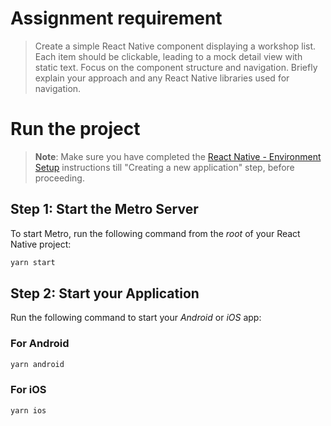 # Assignment requirement

> Create a simple React Native component displaying a workshop list.
> Each item should be clickable, leading to a mock detail view with static text.
> Focus on the component structure and navigation.
> Briefly explain your approach and any React Native libraries used for navigation.

# Run the project

> **Note**: Make sure you have completed the [React Native - Environment Setup](https://reactnative.dev/docs/environment-setup) instructions till "Creating a new application" step, before proceeding.

## Step 1: Start the Metro Server

To start Metro, run the following command from the _root_ of your React Native project:

```bash
yarn start
```

## Step 2: Start your Application

Run the following command to start your _Android_ or _iOS_ app:

### For Android

```bash
yarn android
```

### For iOS

```bash
yarn ios
```

